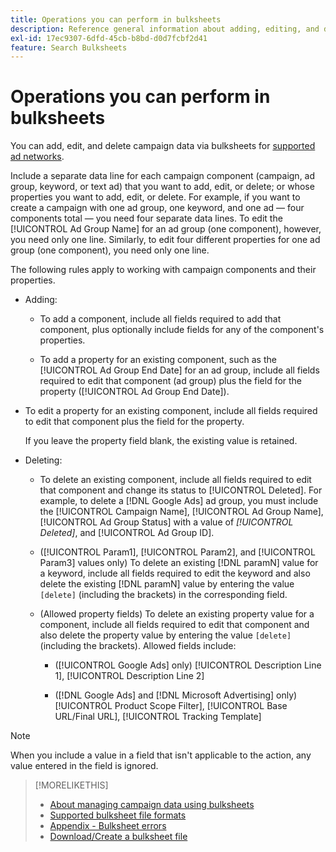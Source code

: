 ```yaml
---
title: Operations you can perform in bulksheets
description: Reference general information about adding, editing, and deleting campaign data using bulksheets.
exl-id: 17ec9307-6dfd-45cb-b8bd-d0d7fcbf2d41
feature: Search Bulksheets
---
```

# Operations you can perform in bulksheets

You can add, edit, and delete campaign data via bulksheets for [supported ad networks](../bulksheet-about.md#bulksheet-functionality-by-network).

Include a separate data line for each campaign component (campaign, ad group, keyword, or text ad) that you want to add, edit, or delete; or whose properties you want to add, edit, or delete. For example, if you want to create a campaign with one ad group, one keyword, and one ad &mdash; four components total &mdash; you need four separate data lines. To edit the [!UICONTROL Ad Group Name] for an ad group (one component), however, you need only one line. Similarly, to edit four different properties for one ad group (one component), you need only one line.

The following rules apply to working with campaign components and their properties.

* Adding:

  * To add a component, include all fields required to add that component, plus optionally include fields for any of the component's properties.
  
  * To add a property for an existing component, such as the [!UICONTROL Ad Group End Date] for an ad group, include all fields required to edit that component (ad group) plus the field for the property ([!UICONTROL Ad Group End Date]).
  
* To edit a property for an existing component, include all fields required to edit that component plus the field for the property.

  If you leave the property field blank, the existing value is retained.

* Deleting:

  * To delete an existing component, include all fields required to edit that component and change its status to [!UICONTROL Deleted]. For example, to delete a [!DNL Google Ads] ad group, you must include the [!UICONTROL Campaign Name], [!UICONTROL Ad Group Name], [!UICONTROL Ad Group Status] with a value of <i>[!UICONTROL Deleted]</i>, and [!UICONTROL Ad Group ID].

  * ([!UICONTROL Param1], [!UICONTROL Param2], and [!UICONTROL Param3] values only) To delete an existing [!DNL paramN] value for a keyword, include all fields required to edit the keyword and also delete the existing [!DNL paramN] value by entering the value `[delete]` (including the brackets) in the corresponding field.

  * (Allowed property fields) To delete an existing property value for a component, include all fields required to edit that component and also delete the property value by entering the value `[delete]` (including the brackets). Allowed fields include:

    * ([!UICONTROL Google Ads] only) [!UICONTROL Description Line 1], [!UICONTROL Description Line 2]
    
    * ([!DNL Google Ads] and [!DNL Microsoft Advertising] only) [!UICONTROL Product Scope Filter], [!UICONTROL Base URL/Final URL], [!UICONTROL Tracking Template]

>[!NOTE]
>
>When you include a value in a field that isn't applicable to the action, any value entered in the field is ignored.
  
>[!MORELIKETHIS]
>
>* [About managing campaign data using bulksheets](../bulksheet-about.md)
>* [Supported bulksheet file formats](bulksheet-file-formats.md)
>* [Appendix - Bulksheet errors](../bulksheet-errors.md)
>* [Download/Create a bulksheet file](../bulksheet-download.md)
